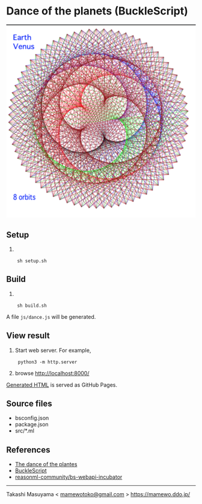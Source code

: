 # Dance of the planets (BuckleScript)

![earth venus](img/earth_venus.png)

## Setup

1.

        sh setup.sh

## Build
1.

        sh build.sh

   A file `js/dance.js` will be generated.

## View result
1. Start web server. For example,

        python3 -m http.server

2. browse <http://localhost:8000/>

[Generated HTML](https://mamewotoko.github.io/dance_of_the_planets/) is served as GitHub Pages.

## Source files

* bsconfig.json
* package.json
* src/*.ml

## References
* [The dance of the plantes](https://web.archive.org/web/20140122124421/http:/ensign.editme.com/t43dances)
* [BuckleScript](https://bucklescript.github.io/)
* [reasonml-community/bs-webapi-incubator](https://github.com/reasonml-community/bs-webapi-incubator)

----
Takashi Masuyama < mamewotoko@gmail.com >
https://mamewo.ddo.jp/

